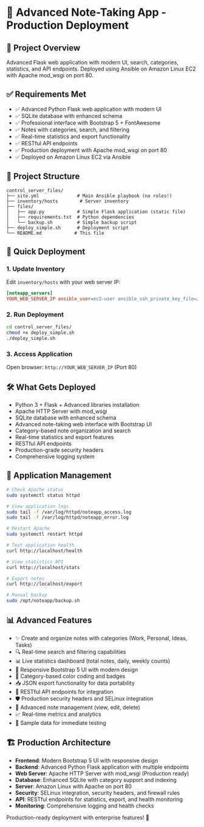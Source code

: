 # 📝 Advanced Note-Taking App - Production Deployment

## 🎯 Project Overview
Advanced Flask web application with modern UI, search, categories, statistics, and API endpoints. Deployed using Ansible on Amazon Linux EC2 with Apache mod_wsgi on port 80.

## ✅ Requirements Met
- ✅ Advanced Python Flask web application with modern UI
- ✅ SQLite database with enhanced schema
- ✅ Professional interface with Bootstrap 5 + FontAwesome
- ✅ Notes with categories, search, and filtering
- ✅ Real-time statistics and export functionality
- ✅ RESTful API endpoints
- ✅ Production deployment with Apache mod_wsgi on port 80
- ✅ Deployed on Amazon Linux EC2 via Ansible

## 📁 Project Structure
```
control_server_files/
├── site.yml              # Main Ansible playbook (no roles!)
├── inventory/hosts        # Server inventory
├── files/
│   ├── app.py            # Simple Flask application (static file)
│   ├── requirements.txt  # Python dependencies
│   └── backup.sh         # Simple backup script
├── deploy_simple.sh      # Deployment script
└── README.md            # This file
```

## 🚀 Quick Deployment

### 1. Update Inventory
Edit `inventory/hosts` with your web server IP:
```ini
[noteapp_servers]
YOUR_WEB_SERVER_IP ansible_user=ec2-user ansible_ssh_private_key_file=/path/to/key.pem
```

### 2. Run Deployment
```bash
cd control_server_files/
chmod +x deploy_simple.sh
./deploy_simple.sh
```

### 3. Access Application
Open browser: `http://YOUR_WEB_SERVER_IP` (Port 80)

## 🛠️ What Gets Deployed
- Python 3 + Flask + Advanced libraries installation
- Apache HTTP Server with mod_wsgi
- SQLite database with enhanced schema
- Advanced note-taking web interface with Bootstrap UI
- Category-based note organization and search
- Real-time statistics and export features
- RESTful API endpoints
- Production-grade security headers
- Comprehensive logging system

## 🔧 Application Management
```bash
# Check Apache status
sudo systemctl status httpd

# View application logs
sudo tail -f /var/log/httpd/noteapp_access.log
sudo tail -f /var/log/httpd/noteapp_error.log

# Restart Apache
sudo systemctl restart httpd

# Test application health
curl http://localhost/health

# View statistics API
curl http://localhost/stats

# Export notes
curl http://localhost/export

# Manual backup
sudo /opt/noteapp/backup.sh
```

## 📊 Advanced Features
- ✨ Create and organize notes with categories (Work, Personal, Ideas, Tasks)
- 🔍 Real-time search and filtering capabilities
- 📊 Live statistics dashboard (total notes, daily, weekly counts)
- 📱 Responsive Bootstrap 5 UI with modern design
- 🎨 Category-based color coding and badges
- 📥 JSON export functionality for data portability
- 🔗 RESTful API endpoints for integration
- 🛡️ Production security headers and SELinux integration
- 📝 Advanced note management (view, edit, delete)
- 📈 Real-time metrics and analytics
- 🎯 Sample data for immediate testing

## 🏗️ Production Architecture
- **Frontend**: Modern Bootstrap 5 UI with responsive design
- **Backend**: Advanced Python Flask application with multiple endpoints
- **Web Server**: Apache HTTP Server with mod_wsgi (Production ready)
- **Database**: Enhanced SQLite with category support and indexing
- **Server**: Amazon Linux with Apache on port 80
- **Security**: SELinux integration, security headers, and firewall rules
- **API**: RESTful endpoints for statistics, export, and health monitoring
- **Monitoring**: Comprehensive logging and health checks

Production-ready deployment with enterprise features! 🚀 